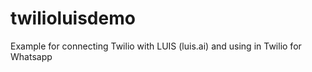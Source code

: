 # twilioluisdemo
Example for connecting Twilio with LUIS (luis.ai) and using in Twilio for Whatsapp


